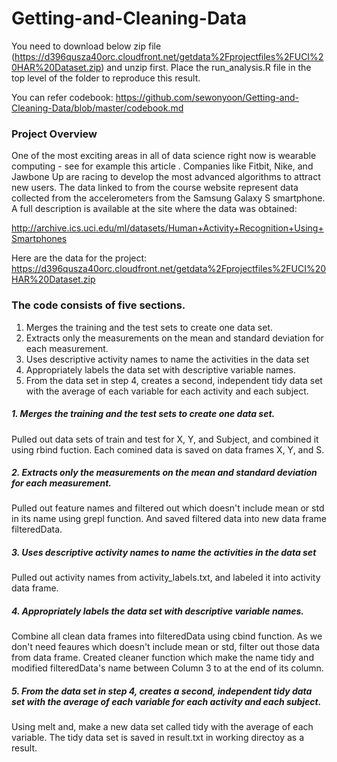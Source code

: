 # Getting-and-Cleaning-Data

You need to download below zip file (https://d396qusza40orc.cloudfront.net/getdata%2Fprojectfiles%2FUCI%20HAR%20Dataset.zip) and unzip first. Place the run_analysis.R file in the top level of the folder to reproduce this result. 

You can refer codebook: https://github.com/sewonyoon/Getting-and-Cleaning-Data/blob/master/codebook.md


### Project Overview

One of the most exciting areas in all of data science right now is wearable computing - see for example this article . Companies like Fitbit, Nike, and Jawbone Up are racing to develop the most advanced algorithms to attract new users. The data linked to from the course website represent data collected from the accelerometers from the Samsung Galaxy S smartphone. A full description is available at the site where the data was obtained: 

http://archive.ics.uci.edu/ml/datasets/Human+Activity+Recognition+Using+Smartphones 

Here are the data for the project: 
https://d396qusza40orc.cloudfront.net/getdata%2Fprojectfiles%2FUCI%20HAR%20Dataset.zip 

### The code consists of five sections.
1. Merges the training and the test sets to create one data set.
2. Extracts only the measurements on the mean and standard deviation for each measurement. 
3. Uses descriptive activity names to name the activities in the data set
4. Appropriately labels the data set with descriptive variable names. 
5. From the data set in step 4, creates a second, independent tidy data set with the average of each variable for each activity and each subject.



##### 1. Merges the training and the test sets to create one data set.
Pulled out data sets of train and test for X, Y, and Subject, and combined it using rbind fuction. Each comined data is saved on data frames X, Y, and S.

##### 2. Extracts only the measurements on the mean and standard deviation for each measurement. 
Pulled out feature names and filtered out which doesn't include mean or std in its name using grepl function. And saved filtered data into new data frame filteredData.

##### 3. Uses descriptive activity names to name the activities in the data set
Pulled out activity names from activity_labels.txt, and labeled it into activity data frame.

##### 4. Appropriately labels the data set with descriptive variable names. 
Combine all clean data frames into filteredData using cbind function. As we don't need feaures which doesn't include mean or std, filter out those data from data frame. Created cleaner function which make the name tidy and modified filteredData's name between Column 3 to at the end of its column.

##### 5. From the data set in step 4, creates a second, independent tidy data set with the average of each variable for each activity and each subject.
Using melt and, make a new data set called tidy with the average of each variable. The tidy data set is saved in result.txt in working directoy as a result.


